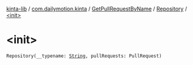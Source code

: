 [kinta-lib](../../../index.md) / [com.dailymotion.kinta](../../index.md) / [GetPullRequestByName](../index.md) / [Repository](index.md) / [&lt;init&gt;](./-init-.md)

# &lt;init&gt;

`Repository(__typename: `[`String`](https://kotlinlang.org/api/latest/jvm/stdlib/kotlin/-string/index.html)`, pullRequests: PullRequest)`